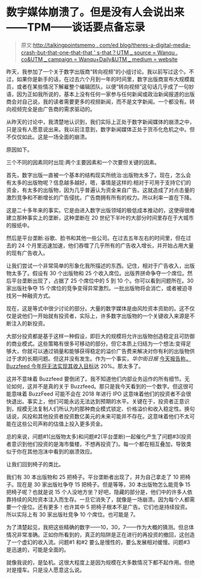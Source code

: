 # 数字媒体崩溃了。但是没有人会说出来——TPM——谈话要点备忘录

> 原文:[http://talkingpointsmemo . com/ed blog/theres-a-digital-media-crash-but-that-one-that-that ' s-that？UTM _ source = Wanqu . co&UTM _ campaign = Wanqu+Daily&UTM _ medium = website](http://talkingpointsmemo.com/edblog/theres-a-digital-media-crash-but-no-one-will-say-it?utm_source=wanqu.co&utm_campaign=Wanqu+Daily&utm_medium=website)

昨天，我参加了一个关于数字出版商“转向视频”的小组讨论。我以前写过这个。不过，如果你是新手的话，在过去六个月到一年的时间里，数字出版商宣布大规模裁员，或者在某些情况下解雇整个编辑团队，以便“转向视频”这句话几乎成了一句妙语，因为正如我所说的，基本上没有任何一家参与任何新闻或政治新闻报道的出版商会对自己说，我的读者需要更多的视频新闻，而不是文字新闻。一个都没有。转向视频完全是由广告商的需求驱动的。

从昨天的讨论中，我清楚地认识到，我们实际上正处于数字新闻媒体的崩溃之中，只是没有人愿意说出来。我以前注意到，数字新闻媒体正处于货币化危机之中。但不仅仅如此。这是一场全面的崩溃。

原因如下。

三个不同的因素同时出现:两个主要因素和一个次要但关键的因素。

首先，数字出版一直被一个基本的结构现实所统治:出版物太多了。现在，怎么会有太多的出版物呢？信息越多越好。嗯，事情是这样的:相对于可用于支持它们的资金，有太多的出版物，因为几乎普遍认为资金来自广告。这就造成了对点击量的激烈竞争和不断增长的广告侵扰。广告商拥有所有的权力。所以利率一直在下降。

这是二十多年来的事实。它是由进入数字出版领域的极低成本推动的，这使得很难建立那种事实上的垄断，这种垄断在 20 世纪下半叶的大部分时间里存在于大城市的报纸中。

然后是平台垄断:谷歌、脸书和其他一些公司。在过去五年左右的时间里，但在过去的 24 个月里迅速加速，他们吞噬了几乎所有的广告收入增长，并开始占用大量的现有广告收入。

让我们尝试一个非常简单的形象化我所描述的东西。记住，相对于广告收入，出版物太多了。假设有 30 个出版物和 25 个收入席位。出版界拼命争夺一个席位。然后平台垄断出现了，占据了 25 个席位中的 5 到 10 个。你可以看到问题所在。30 家出版社争夺 15 个席位的竞争变得异常激烈。一批出版物将会消亡，或者被迫寻找另一种融资方式。

现在，这是等式中很少讨论的部分。大量的数字媒体是由风险资本资助的。这不仅仅是说他们一开始就有投资者，实际上，许多数字出版物的一个关键收入来源是不断注入的新投资。

大部分投资都是基于这样一种假设，即巨大的规模将允许出版物创造稳定且可防御的商业模式。这些策略有很多可移动的部分。但它本质上归结为一个想法:变得足够大，你就可以通过销量和能够获得稳定的溢价广告费来解决对你有利的出版物供过于求的长期问题。但这并没有发生。作为一个事实，*华尔街日报* [今天报告称，Buzzfeed 今年将无法实现其收入目标](https://www.wsj.com/articles/buzzfeed-set-to-miss-revenue-target-signaling-turbulence-in-media-1510861771)达 20%。那太多了。

这并不意味着 Buzzfeed 要倒闭了。我不知道他们内部业务运作的所有细节。无论如何，这并不是真的关于 Buzzfeed。那只是我今天看到的一个数字。但这很可能意味着 BuzzFeed 可能不会在 2018 年进行 IPO 这意味着他们的投资者不会很快退出。事实上，他们可能永远无法达到预期的水平。关键在于，投资者正意识到，规模无法复制人们所认为的那种商业模式锁定、价格溢价和收入稳定性。换句话说，风投和其他投资者投资数亿美元的未来可能并不存在。这意味着他们不太可能在这些公司声称的估值上投入更多资金。

总的来说，问题#1(出版物太多)和问题#2(平台垄断)一起催化产生了问题#3(投资者意识到他们投资的是海市蜃楼，不想再投资了)。每一个都在相互叠加，导致类似于你在其他泡沫中看到的崩溃效应。

让我们回到椅子的类比。

我们有 30 本出版物和 25 把椅子。平台垄断者出现了，并为自己拿走了 10 把椅子。现在是 30 家出版社争夺 15 把椅子。但是等等，30 本出版物怎么能竞争 15 把椅子呢？也就是说 15 个人没地方坐？好吧，隐藏的部分是，他们中的许多人依靠持续的风险资本注入而生存。一旦它消失了，就像是一场崩溃。因为每个人都需要一个座位。还有更多！也许其中 5 把椅子根本不是广告。它们也是持续投资。所以实际上有 30 家出版社竞争 10 个席位。也可能是 7。

为了清楚起见，我把这些精确的数字——10，30，7——作为大概的猜测。但总体情况非常准确。正如你所看到的，真正的陷阱是正在进行的再投资的撤回，这创造了一个虚幻的收入流。问题#1 和#2 要么是慢性的，要么发展相对缓慢。问题#3 是迅速的，可能是全面的。

就像我说的，是坠机。这很大程度上是因为规模在大多数情况下都不起作用。但绝对是撞车。只是没人愿意这么说。